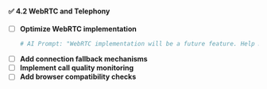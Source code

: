 #### ✅ **4.2 WebRTC and Telephony**
- [ ] **Optimize WebRTC implementation**
  ```bash
  # AI Prompt: "WebRTC implementation will be a future feature. Help me ensure authentication is set up for users to login to their RingCentral account and Twilio accounts. It was already set up in the prior CRM iteration so let's review what's already in place and review the integrations docs for details."
  ```
- [ ] **Add connection fallback mechanisms**
- [ ] **Implement call quality monitoring**
- [ ] **Add browser compatibility checks**